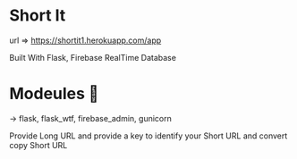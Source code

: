 # Short It
url => https://shortit1.herokuapp.com/app

Built With Flask, Firebase RealTime Database

# Modeules 🚀

-> flask, flask_wtf, firebase_admin, gunicorn


Provide Long URL and provide a key to identify your Short URL and convert copy Short URL
